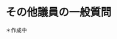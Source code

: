 # その他議員の一般質問
＊作成中
<!--
{{#include ../../partials/yasutake-speak.md:2}} 


**■ 急な市民生活支援と緊急事態宣言解除後の速やかな経済対策を（伊藤 央）**
1. 飲食業や､タクシー業や自動車運転代行業､宿泊業に対する独自の支援策を講じるべきと考えるが市の見解は。
1. バス事業者に独自の助成金を給付すべきではないか。
1. プレミアム付きクーポン券｡商品券､飲食店応援チケットの発行をしてはどうか。
1. 特別定額給付金が市外ばかりで消費されることのないよう、市内で循環する取り組みが必要と考えるが市の見解は。
1. 家庭ごみの収集を時限的に無料化してはどうか。
1. 国民健康保険税の値上げを撤回､凍結すべきではないか。
1. 限的に市立小｡中学校の給食を無償化してはどうか。

**■ ポストコロナ・ウィズコロナ時代の小平市について（伊藤 央）**
    1. ポストコロナ・ウィズコロナ時代はこれまでの価値観や社会の在り方が大きく変わると考えるが、市の見解は。
    1. 現在、骨子案から素案に向けて検討を進めている小平市第四次長期総合計画については、従来の価値観や生活の延長線上にある｡これを大きく見直す必要が生じたと考えるが市の見解は。
    1. 大型公共事業については大きな見直しが必要と考える。見直しの検討や方向性の決定は行われているか。
    1. 市役所における接遇や、市民サービスの在り方はどのように変えるのか。
    1. 市役所の職員勤務体制は今後どのように変えていくのか。
    1. 小平市立小・中学校における学校経営はどのように変わっていくのか。
    1. 公教育の在り方、学校の意義などを改めて見直す契機でもあると考えるが、市、教育委員会の見解は。
    1. 地域防災計画や避難所管理運営マニュアル作成の指針などを見直し、改訂する必要性について市、教育委員会の見解は。

-->
